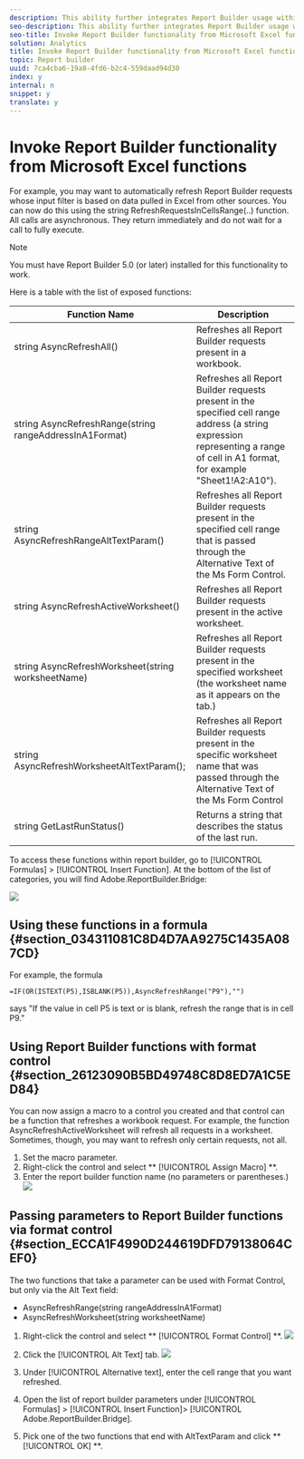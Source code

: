 ```yaml
---
description: This ability further integrates Report Builder usage within the natural Excel workflow, without requiring you to access the Report Builder user interface.
seo-description: This ability further integrates Report Builder usage within the natural Excel workflow, without requiring you to access the Report Builder user interface.
seo-title: Invoke Report Builder functionality from Microsoft Excel functions
solution: Analytics
title: Invoke Report Builder functionality from Microsoft Excel functions
topic: Report builder
uuid: 7ca4cba6-19a8-4fd6-b2c4-559daad94d30
index: y
internal: n
snippet: y
translate: y
---
```


# Invoke Report Builder functionality from Microsoft Excel functions

For example, you may want to automatically refresh Report Builder requests whose input filter is based on data pulled in Excel from other sources. You can now do this using the string RefreshRequestsInCellsRange(..) function. All calls are asynchronous. They return immediately and do not wait for a call to fully execute. 

>[!NOTE]
>
>You must have Report Builder 5.0 (or later) installed for this functionality to work.

Here is a table with the list of exposed functions: 

|  Function Name  | Description  |
|---|---|
|  string AsyncRefreshAll()  | Refreshes all Report Builder requests present in a workbook.  |
|  string AsyncRefreshRange(string rangeAddressInA1Format)  | Refreshes all Report Builder requests present in the specified cell range address (a string expression representing a range of cell in A1 format, for example "Sheet1!A2:A10").  |
|  string AsyncRefreshRangeAltTextParam()  | Refreshes all Report Builder requests present in the specified cell range that is passed through the Alternative Text of the Ms Form Control.  |
|  string AsyncRefreshActiveWorksheet()  | Refreshes all Report Builder requests present in the active worksheet.  |
|  string AsyncRefreshWorksheet(string worksheetName)  | Refreshes all Report Builder requests present in the specified worksheet (the worksheet name as it appears on the tab.)  |
|  string AsyncRefreshWorksheetAltTextParam();  | Refreshes all Report Builder requests present in the specific worksheet name that was passed through the Alternative Text of the Ms Form Control  |
|  string GetLastRunStatus()  | Returns a string that describes the status of the last run.  |

To access these functions within report builder, go to [!UICONTROL  Formulas] > [!UICONTROL  Insert Function]. At the bottom of the list of categories, you will find Adobe.ReportBuilder.Bridge: 

![](../../assets/arb_functions.png) 

## Using these functions in a formula {#section_034311081C8D4D7AA9275C1435A087CD}

For example, the formula 
```
=IF(OR(ISTEXT(P5),ISBLANK(P5)),AsyncRefreshRange("P9"),"")
```
says "If the value in cell P5 is text or is blank, refresh the range that is in cell P9."

## Using Report Builder functions with format control {#section_26123090B5BD49748C8D8ED7A1C5ED84}

You can now assign a macro to a control you created and that control can be a function that refreshes a workbook request. For example, the function AsyncRefreshActiveWorksheet will refresh all requests in a worksheet. Sometimes, though, you may want to refresh only certain requests, not all. 

1. Set the macro parameter.
1. Right-click the control and select ** [!UICONTROL  Assign Macro] **.
1. Enter the report builder function name (no parameters or parentheses.)
![](../../assets/assign_macro.png) 

## Passing parameters to Report Builder functions via format control {#section_ECCA1F4990D244619DFD79138064CEF0}

The two functions that take a parameter can be used with Format Control, but only via the Alt Text field: 
* AsyncRefreshRange(string rangeAddressInA1Format)
* AsyncRefreshWorksheet(string worksheetName)


1. Right-click the control and select ** [!UICONTROL  Format Control] **. ![](../../assets/format_control.png) 

1. Click the [!UICONTROL  Alt Text] tab. ![](../../assets/alt_text.png) 

1. Under [!UICONTROL  Alternative text], enter the cell range that you want refreshed.
1. Open the list of report builder parameters under [!UICONTROL  Formulas] > [!UICONTROL  Insert Function]> [!UICONTROL  Adobe.ReportBuilder.Bridge].
1. Pick one of the two functions that end with AltTextParam and click ** [!UICONTROL  OK] **.
